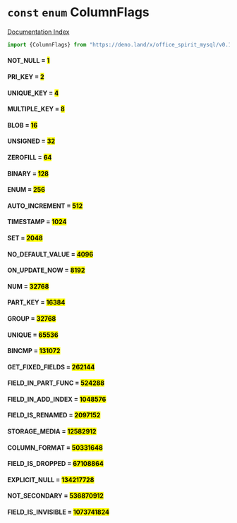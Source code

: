 # `const` `enum` ColumnFlags

[Documentation Index](../README.md)

```ts
import {ColumnFlags} from "https://deno.land/x/office_spirit_mysql/v0.19.1/mod.ts"
```

#### NOT\_NULL = <mark>1</mark>



#### PRI\_KEY = <mark>2</mark>



#### UNIQUE\_KEY = <mark>4</mark>



#### MULTIPLE\_KEY = <mark>8</mark>



#### BLOB = <mark>16</mark>



#### UNSIGNED = <mark>32</mark>



#### ZEROFILL = <mark>64</mark>



#### BINARY = <mark>128</mark>



#### ENUM = <mark>256</mark>



#### AUTO\_INCREMENT = <mark>512</mark>



#### TIMESTAMP = <mark>1024</mark>



#### SET = <mark>2048</mark>



#### NO\_DEFAULT\_VALUE = <mark>4096</mark>



#### ON\_UPDATE\_NOW = <mark>8192</mark>



#### NUM = <mark>32768</mark>



#### PART\_KEY = <mark>16384</mark>



#### GROUP = <mark>32768</mark>



#### UNIQUE = <mark>65536</mark>



#### BINCMP = <mark>131072</mark>



#### GET\_FIXED\_FIELDS = <mark>262144</mark>



#### FIELD\_IN\_PART\_FUNC = <mark>524288</mark>



#### FIELD\_IN\_ADD\_INDEX = <mark>1048576</mark>



#### FIELD\_IS\_RENAMED = <mark>2097152</mark>



#### STORAGE\_MEDIA = <mark>12582912</mark>



#### COLUMN\_FORMAT = <mark>50331648</mark>



#### FIELD\_IS\_DROPPED = <mark>67108864</mark>



#### EXPLICIT\_NULL = <mark>134217728</mark>



#### NOT\_SECONDARY = <mark>536870912</mark>



#### FIELD\_IS\_INVISIBLE = <mark>1073741824</mark>



